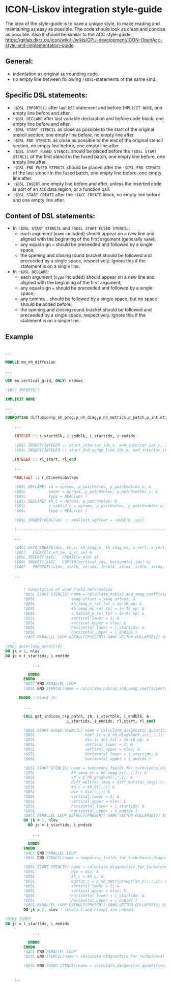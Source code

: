 # ICON-Liskov integration style-guide

The idea of the style-guide is to have a unique style, to make reading and maintaining as easy as possible.
The code should look as clean and concise as possible. Also it should be similar to the ACC style-guide: https://gitlab.dkrz.de/icon/wiki/-/wikis/GPU-development/ICON-OpenAcc-style-and-implementation-guide.

## General:

- indentation as original surrounding code.
- no empty line between following `!$DSL`-statements of the same kind.

## Specific DSL statements:

- `!$DSL IMPORTS()` after last `USE` statement and before `IMPLICIT NONE`, one empty line before and after.
- `!$DSL DECLARE` after last variable declaration and before code block, one empty line before and after.
- `!$DSL START STENCIL` as close as possible to the start of the original stencil section, one empty line before, no empty line after.
- `!$DSL END STENCIL` as close as possible to the end of the original stencil section, no empty line before, one empty line after.
- `!$DSL START FUSED STENCIL` should be placed before the `!$DSL START STENCIL` of the first stencil in the fused batch, one empty line before, one empty line after.
- `!$DSL END FUSED STENCIL` should be placed after the `!$DSL END STENCIL` of the last stencil in the fused batch, one empty line before, one empty line after.
- `!$DSL INSERT` one empty line before and after, unless the inserted code is part of an `ACC` data region, or a function call.
- `!$DSL START CREATE` after the `!$ACC CREATE` block, no empty line before and one empty line after.

## Content of DSL statements:

- In `!$DSL START STENCIL` and `!$DSL START FUSED STENCIL`:
  - each argument (`name` included) should appear on a new line and aligned with the beginning of the first argument (generally `name`);
  - any equal sign `=` should be preceeded and followed by a single space;
  - the opening and closing round bracket should be followed and preceeded by a single space, respectively. Ignore this if the statement is on a single line.
- In `!$DSL DECLARE`:
  - each argument (`type` included) should appear on a new line and aligned with the beginning of the first argument;
  - any equal sign `=` should be preceeded and followed by a single space;
  - any comma `,` should be followed by a single space, but no space should be added before;
  - the opening and closing round bracket should be followed and preceeded by a single space, respectively. Ignore this if the statement is on a single line.

## Example

```fortran

...

MODULE mo_nh_diffusion

...

USE mo_vertical_grid, ONLY: nrdmax

!$DSL IMPORTS()

IMPLICIT NONE

...

SUBROUTINE diffusion(p_nh_prog,p_nh_diag,p_nh_metrics,p_patch,p_int,dtime,linit)

    ...

    INTEGER :: i_startblk, i_endblk, i_startidx, i_endidx

    !$DSL INSERT(INTEGER :: start_interior_idx_c, end_interior_idx_c, start_nudging_idx_c, end_halo_1_idx_c)
    !$DSL INSERT(INTEGER :: start_2nd_nudge_line_idx_e, end_interior_idx_e, start_bdydiff_idx_e)

    INTEGER :: rl_start, rl_end

    ...

    REAL(wp) :: r_dtimensubsteps

    !$DSL DECLARE( vn = nproma, p_patch%nlev, p_patch%nblks_e; &
    !$DSL          exner = nproma, p_patch%nlev, p_patch%nblks_c; &
    !$DSL          type = REAL(wp) )
    !$DSL DECLARE( kh_c = nproma, p_patch%nlev; &
    !$DSL          z_nabla2_c = nproma, p_patch%nlev, p_patch%nblks_e;
    !$DSL          type = REAL(vp) )

    !$DSL INSERT(REAL(vp) :: smallest_vpfloat = -HUGE(0._vp))

    !--------------------------------------------------------------------------

    ...

    !$ACC DATA CREATE(div, kh_c, kh_smag_e, kh_smag_ec, u_vert, v_vert, u_cell, v_cell, z_w_v, z_temp) &
    !$ACC   CREATE(z_vn_ie, z_vt_ie) &
    !$DSL INSERT(!$ACC   CREATE(w_old) &)
    !$DSL INSERT(!$ACC   COPYIN(vertical_idx, horizontal_idx) &)
    !$ACC   PRESENT(ividx, ivblk, iecidx, iecblk, icidx, icblk, ieidx, ieblk)

    ...


        ! Computation of wind field deformation
        !$DSL START STENCIL( name = calculate_nabla2_and_smag_coefficients_for_vn; &
        !$DSL                smag_offset = smag_offset; &
        !$DSL                kh_smag_e_rel_tol = 1e-10_wp; &
        !$DSL                kh_smag_ec_rel_tol = 1e-10_wp; &
        !$DSL                z_nabla2_e_rel_tol = 1e-07_wp; &
        !$DSL                vertical_lower = 1; &
        !$DSL                vertical_upper = nlev; &
        !$DSL                horizontal_lower = i_startidx; &
        !$DSL                horizontal_upper = i_endidx )
        !$ACC PARALLEL LOOP DEFAULT(PRESENT) GANG VECTOR COLLAPSE(2) ASYNC(1)

!$NEC outerloop_unroll(4)
DO jk = 1, nlev
DO je = i_startidx, i_endidx

            ...

          ENDDO
        ENDDO
        !$ACC END PARALLEL LOOP
        !$DSL END STENCIL(name = calculate_nabla2_and_smag_coefficients_for_vn)

      ENDDO ! block jb

        ...

        CALL get_indices_c(p_patch, jb, i_startblk, i_endblk, &
                           i_startidx, i_endidx, rl_start, rl_end)

        !$DSL START FUSED STENCIL( name = calculate_diagnostic_quantities_for_turbulence; &
        !$DSL                      hdef_ic = p_nh_diag%hdef_ic(:,:,1); &
        !$DSL                      div_ic_abs_tol = 1e-18_wp; &
        !$DSL                      vertical_lower = 2; &
        !$DSL                      vertical_upper = nlev; &
        !$DSL                      horizontal_lower = i_startidx; &
        !$DSL                      horizontal_upper = i_endidx )

        !$DSL START STENCIL( name = temporary_fields_for_turbulence_diagnostics; &
        !$DSL                kh_smag_ec = kh_smag_ec(:,:,1); &
        !$DSL                vn = p_nh_prog%vn(:,:,1); &
        !$DSL                diff_multfac_smag = diff_multfac_smag(:); &
        !$DSL                kh_c = kh_c(:,:); &
        !$DSL                div = div(:,:); &
        !$DSL                vertical_lower = 1; &
        !$DSL                vertical_upper = nlev; &
        !$DSL                horizontal_lower = i_startidx; &
        !$DSL                horizontal_upper = i_endidx )
        !$ACC PARALLEL LOOP DEFAULT(PRESENT) GANG VECTOR COLLAPSE(2) ASYNC(1)
        DO jk = 1, nlev
          DO jc = i_startidx, i_endidx

            ...

          ENDDO
        ENDDO
        !$ACC END PARALLEL LOOP
        !$DSL END STENCIL(name = temporary_fields_for_turbulence_diagnostics)

        !$DSL START STENCIL( name = calculate_diagnostics_for_turbulence;
        !$DSL                div = div; &
        !$DSL                kh_c = kh_c; &
        !$DSL                wgtfac_c = p_nh_metrics%wgtfac_c(:,:,1); &
        !$DSL                vertical_lower = 2; &
        !$DSL                vertical_upper = nlev; &
        !$DSL                horizontal_lower = i_startidx; &
        !$DSL                horizontal_upper = i_endidx )
        !$ACC PARALLEL LOOP DEFAULT(PRESENT) GANG VECTOR COLLAPSE(2) ASYNC(1)
        DO jk = 2, nlev ! levels 1 and nlevp1 are unused

!DIR$ IVDEP
DO jc = i_startidx, i_endidx

            ...

          ENDDO
        ENDDO
        !$ACC END PARALLEL LOOP
        !$DSL END STENCIL(name = calculate_diagnostics_for_turbulence)

        !$DSL END FUSED STENCIL(name = calculate_diagnostic_quantities_for_turbulence)


    ...

```
